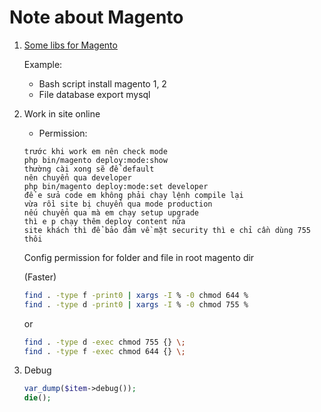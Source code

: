 # Note about Magento

1. [Some libs for Magento](https://github.com/FinbertMagestore/devdocs/tree/develop/mkdocs/docs/magento/libs)

    Example:
    - Bash script install magento 1, 2
    - File database export mysql
2. Work in site online
    - Permission: 
    ```text
    trước khi work em nên check mode
    php bin/magento deploy:mode:show
    thường cài xong sẽ để default
    nên chuyển qua developer
    php bin/magento deploy:mode:set developer
    để e sửa code em không phải chạy lệnh compile lại
    vừa rồi site bị chuyển qua mode production
    nếu chuyển qua mà em chạy setup upgrade
    thì e p chạy thêm deploy content nữa
    site khách thì để bảo đảm về mặt security thì e chỉ cần dùng 755 thôi
    ```
    
    Config permission for folder and file in root magento dir
    
    (Faster)
    ```bash
    find . -type f -print0 | xargs -I % -0 chmod 644 %
    find . -type d -print0 | xargs -I % -0 chmod 755 %
    ```
    or
    ```bash
    find . -type d -exec chmod 755 {} \;
    find . -type f -exec chmod 644 {} \;
    ```
3. Debug
    ```php
    var_dump($item->debug());
    die();
    ```